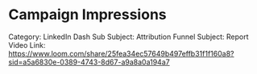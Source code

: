 # Campaign Impressions

Category: LinkedIn Dash
Sub Subject: Attribution Funnel
Subject: Report
Video Link: https://www.loom.com/share/25fea34ec57649b497effb31f1f160a8?sid=a5a6830e-0389-4743-8d67-a9a8a0a194a7